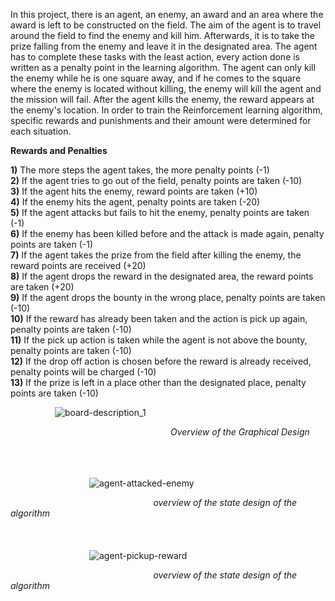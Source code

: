 In this project, there is an agent, an enemy, an award and an area where the award is left to be constructed on the field. The aim of the agent is to travel around the field to find the enemy and kill him. Afterwards, it is to take the prize falling from the enemy and leave it in the designated area. The agent has to complete these tasks with the least action, every action done is written as a penalty point in the learning algorithm. The agent can only kill the enemy while he is one square away, and if he comes to the square where the enemy is located without killing, the enemy will kill the agent and the mission will fail. After the agent kills the enemy, the reward appears at the enemy's location. In order to train the Reinforcement learning algorithm, specific rewards and punishments and their amount were determined for each situation.

**Rewards and Penalties**

**1)** The more steps the agent takes, the more penalty points (-1) <br />
**2)** If the agent tries to go out of the field, penalty points are taken  (-10) <br />
**3)** If the agent hits the enemy, reward points are taken (+10) <br />
**4)** If the enemy hits the agent, penalty points are taken  (-20) <br />
**5)** If the agent attacks but fails to hit the enemy, penalty points are taken (-1) <br />
**6)** If the enemy has been killed before and the attack is made again, penalty points are taken (-1) <br />
**7)** If the agent takes the prize from the field after killing the enemy, the reward points are received (+20) <br />
**8)** If the agent drops the reward in the designated area, the reward points are taken (+20) <br />
**9)** If the agent drops the bounty in the wrong place, penalty points are taken  (-10) <br />
**10)** If the reward has already been taken and the action is pick up again, penalty points are taken  (-10) <br />
**11)** If the pick up action is taken while the agent is not above the bounty, penalty points are taken  (-10) <br />
**12)** If the drop off action is chosen before the reward is already received, penalty points will be charged  (-10) <br />
**13)** If the prize is left in a place other than the designated place, penalty points are taken (-10) <br />

 $~~~~~~~~~~~~~~~~~$ ![board-description_1](https://user-images.githubusercontent.com/64321774/236818876-7691c098-fff6-474e-8d3e-1a959c1674d9.png)
 
 $~~~~~~~~~~~~~~~~~~~~~~~~~~~~~~~~~~~~~~~~~~~~~~~~~~~~~~~~~~~~~~~~$ *Overview of the Graphical Design*
 <br />
 <br />
 <br />
 <br />

$~~~~~~~~~~~~~~~~~~~~~~~~~~~~~~~$ ![agent-attacked-enemy](https://user-images.githubusercontent.com/64321774/236809726-2aa0578d-4789-4b44-84a7-2fd038ff4d5f.png)

$~~~~~~~~~~~~~~~~~~~~~~~~~~~~~~~~~~~~~~~~~~~~~~~~~~~~~~~~~$ *overview of the state design of the algorithm*
<br />
<br />
<br />
<br />
$~~~~~~~~~~~~~~~~~~~~~~~~~~~~~~~$ ![agent-pickup-reward](https://user-images.githubusercontent.com/64321774/236809750-f3c4e997-4995-435e-b41b-4fa2f6fc43e2.png)

$~~~~~~~~~~~~~~~~~~~~~~~~~~~~~~~~~~~~~~~~~~~~~~~~~~~~~~~~~$ *overview of the state design of the algorithm*

 
